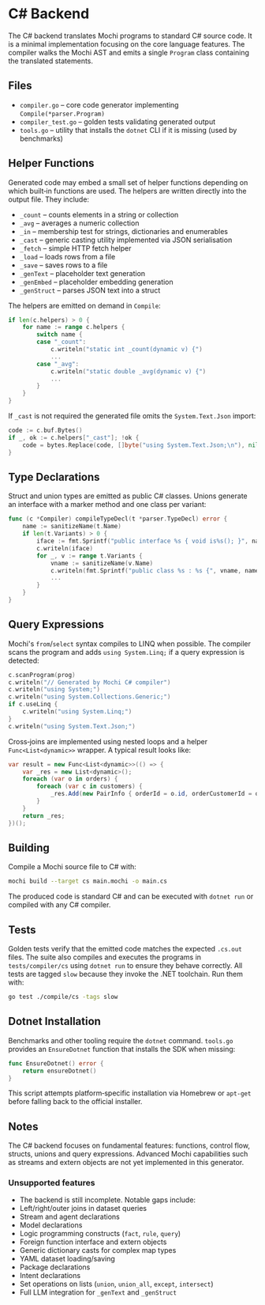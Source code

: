 # C# Backend

The C# backend translates Mochi programs to standard C# source code. It is a minimal implementation focusing on the core language features. The compiler walks the Mochi AST and emits a single `Program` class containing the translated statements.

## Files

- `compiler.go` – core code generator implementing `Compile(*parser.Program)`
- `compiler_test.go` – golden tests validating generated output
- `tools.go` – utility that installs the `dotnet` CLI if it is missing (used by benchmarks)

## Helper Functions

Generated code may embed a small set of helper functions depending on which built‑in functions are used. The helpers are written directly into the output file. They include:

- `_count` – counts elements in a string or collection
- `_avg` – averages a numeric collection
- `_in` – membership test for strings, dictionaries and enumerables
- `_cast` – generic casting utility implemented via JSON serialisation
- `_fetch` – simple HTTP fetch helper
- `_load` – loads rows from a file
- `_save` – saves rows to a file
- `_genText` – placeholder text generation
- `_genEmbed` – placeholder embedding generation
- `_genStruct` – parses JSON text into a struct

The helpers are emitted on demand in `Compile`:

```go
if len(c.helpers) > 0 {
    for name := range c.helpers {
        switch name {
        case "_count":
            c.writeln("static int _count(dynamic v) {")
            ...
        case "_avg":
            c.writeln("static double _avg(dynamic v) {")
            ...
        }
    }
}
```

If `_cast` is not required the generated file omits the `System.Text.Json` import:

```go
code := c.buf.Bytes()
if _, ok := c.helpers["_cast"]; !ok {
    code = bytes.Replace(code, []byte("using System.Text.Json;\n"), nil, 1)
}
```

## Type Declarations

Struct and union types are emitted as public C# classes. Unions generate an interface with a marker method and one class per variant:

```go
func (c *Compiler) compileTypeDecl(t *parser.TypeDecl) error {
    name := sanitizeName(t.Name)
    if len(t.Variants) > 0 {
        iface := fmt.Sprintf("public interface %s { void is%s(); }", name, name)
        c.writeln(iface)
        for _, v := range t.Variants {
            vname := sanitizeName(v.Name)
            c.writeln(fmt.Sprintf("public class %s : %s {", vname, name))
            ...
        }
    }
}
```

## Query Expressions

Mochi's `from`/`select` syntax compiles to LINQ when possible. The compiler scans the program and adds `using System.Linq;` if a query expression is detected:

```go
c.scanProgram(prog)
c.writeln("// Generated by Mochi C# compiler")
c.writeln("using System;")
c.writeln("using System.Collections.Generic;")
if c.useLinq {
    c.writeln("using System.Linq;")
}
c.writeln("using System.Text.Json;")
```

Cross‑joins are implemented using nested loops and a helper `Func<List<dynamic>>` wrapper. A typical result looks like:

```csharp
var result = new Func<List<dynamic>>(() => {
    var _res = new List<dynamic>();
    foreach (var o in orders) {
        foreach (var c in customers) {
            _res.Add(new PairInfo { orderId = o.id, orderCustomerId = o.customerId, pairedCustomerName = c.name, orderTotal = o.total });
        }
    }
    return _res;
})();
```

## Building

Compile a Mochi source file to C# with:

```bash
mochi build --target cs main.mochi -o main.cs
```

The produced code is standard C# and can be executed with `dotnet run` or compiled with any C# compiler.

## Tests

Golden tests verify that the emitted code matches the expected `.cs.out` files. The suite also compiles and executes the programs in `tests/compiler/cs` using `dotnet run` to ensure they behave correctly. All tests are tagged `slow` because they invoke the .NET toolchain. Run them with:

```bash
go test ./compile/cs -tags slow
```

## Dotnet Installation

Benchmarks and other tooling require the `dotnet` command. `tools.go` provides an `EnsureDotnet` function that installs the SDK when missing:

```go
func EnsureDotnet() error {
    return ensureDotnet()
}
```

This script attempts platform‑specific installation via Homebrew or `apt-get` before falling back to the official installer.

## Notes

The C# backend focuses on fundamental features: functions, control flow, structs, unions and query expressions. Advanced Mochi capabilities such as streams and extern objects are not yet implemented in this generator.

### Unsupported features

- The backend is still incomplete. Notable gaps include:
- Left/right/outer joins in dataset queries
- Stream and agent declarations
- Model declarations
- Logic programming constructs (`fact`, `rule`, `query`)
- Foreign function interface and extern objects
- Generic dictionary casts for complex map types
- YAML dataset loading/saving
- Package declarations
- Intent declarations
- Set operations on lists (`union`, `union_all`, `except`, `intersect`)
- Full LLM integration for `_genText` and `_genStruct`
